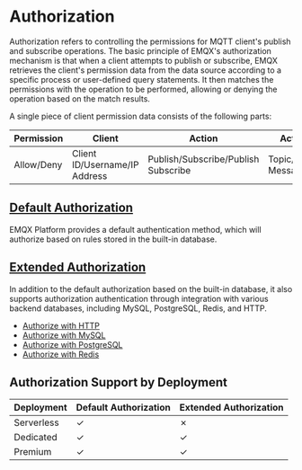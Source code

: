 # Authorization

Authorization refers to controlling the permissions for MQTT client's publish and subscribe operations. The basic principle of EMQX's authorization mechanism is that when a client attempts to publish or subscribe, EMQX retrieves the client's permission data from the data source according to a specific process or user-defined query statements. It then matches the permissions with the operation to be performed, allowing or denying the operation based on the match results.

A single piece of client permission data consists of the following parts:

| **Permission** | **Client**                    | **Action**                          | **Action Details**          |
| -------------- | ----------------------------- | ----------------------------------- | --------------------------- |
| Allow/Deny     | Client ID/Username/IP Address | Publish/Subscribe/Publish Subscribe | Topic/QoS/Retained Messages |

## [Default Authorization](./default_authz.md)

EMQX Platform provides a default authentication method, which will authorize based on rules stored in the built-in database.

## [Extended Authorization](./custom_authz.md)

In addition to the default authorization based on the built-in database, it also supports authorization authentication through integration with various backend databases, including MySQL, PostgreSQL, Redis, and HTTP.

- [Authorize with HTTP](./http_auth.md)
- [Authorize with MySQL](./mysql_auth.md)
- [Authorize with PostgreSQL](./pgsql_auth.md)
- [Authorize with Redis](./redis_auth.md)

## Authorization Support by Deployment

| **Deployment** | **Default Authorization** | **Extended Authorization** |
| ----------------- | ------------------------- | -------------------------- |
| Serverless        | ✓                         | ✗                          |
| Dedicated | ✓                         | ✓                          |
| Premium | ✓ | ✓ |